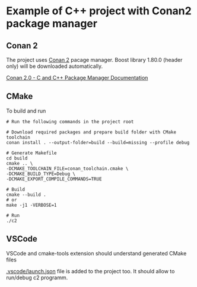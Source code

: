 # Example of C++ project with Conan2 package manager

## Conan 2
The project uses [Conan 2](https://github.com/conan-io) pacage manager. Boost library 1.80.0 (header only) will be downloaded automatically.

[Conan 2.0 - C and C++ Package Manager Documentation](https://docs.conan.io/2/)

## CMake

To build and run
```
# Run the following commands in the project root

# Download required packages and prepare build folder with CMake toolchain
conan install . --output-folder=build --build=missing --profile debug

# Generate Makefile
cd build
cmake .. \
-DCMAKE_TOOLCHAIN_FILE=conan_toolchain.cmake \
-DCMAKE_BUILD_TYPE=Debug \
-DCMAKE_EXPORT_COMPILE_COMMANDS=TRUE

# Build
cmake --build .
# or
make -j1 -VERBOSE=1

# Run
./c2
```


## VSCode

VSCode and cmake-tools extension should understand generated CMake files

[.vscode/launch.json](.vscode/launch.json) file is added to the project too. It should allow to run/debug c2 programm.
